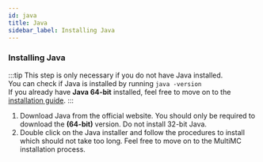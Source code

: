 ```yaml
---
id: java
title: Java
sidebar_label: Installing Java
---
```


### Installing Java

:::tip
This step is only necessary if you do not have Java installed.  
You can check if Java is installed by running `java -version`  
If you already have **Java 64-bit** installed, feel free to move on to the [installation guide](/docs/wolfpack/odin/install).
:::

1. Download Java from the official website. You should only be required to download the **(64-bit)** version. Do not install 32-bit Java.
2. Double click on the Java installer and follow the procedures to install which should not take too long. Feel free to move on to the MultiMC installation process.